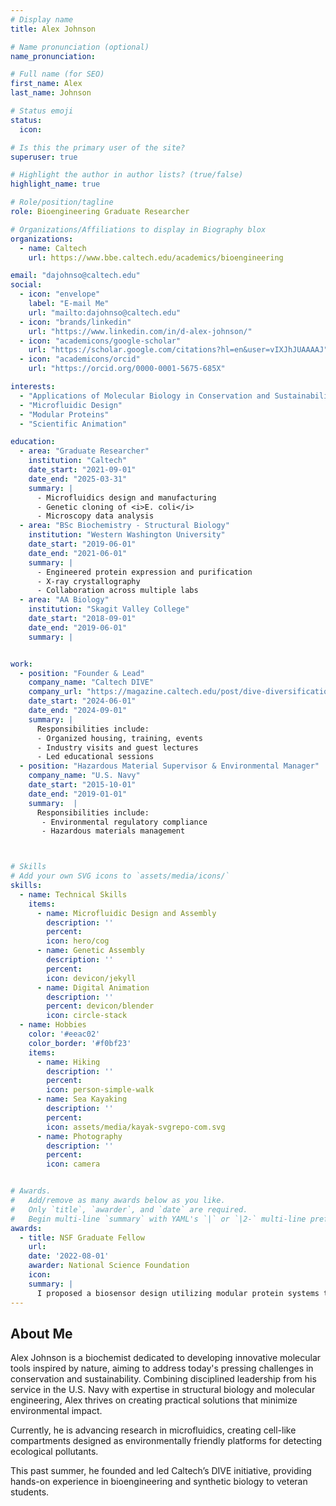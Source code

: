 ```yaml
---
# Display name
title: Alex Johnson

# Name pronunciation (optional)
name_pronunciation: 

# Full name (for SEO)
first_name: Alex
last_name: Johnson

# Status emoji
status:
  icon:

# Is this the primary user of the site?
superuser: true

# Highlight the author in author lists? (true/false)
highlight_name: true

# Role/position/tagline
role: Bioengineering Graduate Researcher

# Organizations/Affiliations to display in Biography blox
organizations:
  - name: Caltech
    url: https://www.bbe.caltech.edu/academics/bioengineering

email: "dajohnso@caltech.edu"
social:
  - icon: "envelope"
    label: "E-mail Me"
    url: "mailto:dajohnso@caltech.edu"
  - icon: "brands/linkedin"
    url: "https://www.linkedin.com/in/d-alex-johnson/"
  - icon: "academicons/google-scholar"
    url: "https://scholar.google.com/citations?hl=en&user=vIXJhJUAAAAJ"
  - icon: "academicons/orcid"
    url: "https://orcid.org/0000-0001-5675-685X"

interests:
  - "Applications of Molecular Biology in Conservation and Sustainability"
  - "Microfluidic Design"
  - "Modular Proteins"
  - "Scientific Animation"

education:
  - area: "Graduate Researcher"
    institution: "Caltech"
    date_start: "2021-09-01"
    date_end: "2025-03-31"
    summary: |
      - Microfluidics design and manufacturing
      - Genetic cloning of <i>E. coli</i>
      - Microscopy data analysis
  - area: "BSc Biochemistry - Structural Biology"
    institution: "Western Washington University"
    date_start: "2019-06-01"
    date_end: "2021-06-01"
    summary: |
      - Engineered protein expression and purification
      - X-ray crystallography
      - Collaboration across multiple labs
  - area: "AA Biology"
    institution: "Skagit Valley College"
    date_start: "2018-09-01"
    date_end: "2019-06-01"
    summary: |


work:
  - position: "Founder & Lead"
    company_name: "Caltech DIVE"
    company_url: "https://magazine.caltech.edu/post/dive-diversification-through-veteran-education"
    date_start: "2024-06-01"
    date_end: "2024-09-01"
    summary: |
      Responsibilities include:
      - Organized housing, training, events
      - Industry visits and guest lectures
      - Led educational sessions
  - position: "Hazardous Material Supervisor & Environmental Manager"
    company_name: "U.S. Navy"
    date_start: "2015-10-01"
    date_end: "2019-01-01"
    summary:  |
      Responsibilities include:
       - Environmental regulatory compliance
       - Hazardous materials management



# Skills
# Add your own SVG icons to `assets/media/icons/`
skills:
  - name: Technical Skills
    items:
      - name: Microfluidic Design and Assembly
        description: ''
        percent: 
        icon: hero/cog
      - name: Genetic Assembly
        description: ''
        percent: 
        icon: devicon/jekyll
      - name: Digital Animation
        description: ''
        percent: devicon/blender
        icon: circle-stack
  - name: Hobbies
    color: '#eeac02'
    color_border: '#f0bf23'
    items:
      - name: Hiking
        description: ''
        percent: 
        icon: person-simple-walk
      - name: Sea Kayaking
        description: ''
        percent: 
        icon: assets/media/kayak-svgrepo-com.svg
      - name: Photography
        description: ''
        percent:
        icon: camera


# Awards.
#   Add/remove as many awards below as you like.
#   Only `title`, `awarder`, and `date` are required.
#   Begin multi-line `summary` with YAML's `|` or `|2-` multi-line prefix and indent 2 spaces below.
awards:
  - title: NSF Graduate Fellow
    url: 
    date: '2022-08-01'
    awarder: National Science Foundation
    icon:
    summary: |
      I proposed a biosensor design utilizing modular protein systems to allow multiplexed evaluation of environmetal chemical species. 
---
```


## About Me

Alex Johnson is a biochemist dedicated to developing innovative molecular tools inspired by nature, aiming to address today's pressing challenges in conservation and sustainability. Combining disciplined leadership from his service in the U.S. Navy with expertise in structural biology and molecular engineering, Alex thrives on creating practical solutions that minimize environmental impact.

Currently, he is advancing research in microfluidics, creating cell-like compartments designed as environmentally friendly platforms for detecting ecological pollutants.

This past summer, he founded and led Caltech’s DIVE initiative, providing hands-on experience in bioengineering and synthetic biology to veteran students.
